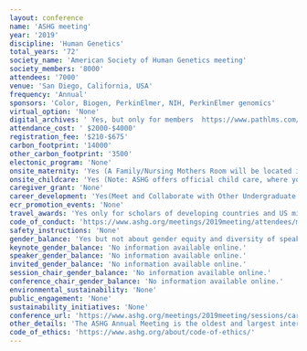 ```yaml
---
layout: conference 
name: 'ASHG meeting'
year: '2019'
discipline: 'Human Genetics'
total_years: '72'
society_name: 'American Society of Human Genetics meeting'
society_members: '8000'
attendees: '7000'
venue: 'San Diego, California, USA'
frequency: 'Annual'
sponsors: 'Color, Biogen, PerkinElmer, NIH, PerkinElmer genomics'
virtual_option: 'None'
digital_archives: ' Yes, but only for members  https://www.pathlms.com/ashg/events/1705  Plus few sneak peaks  https://www.youtube.com/playlist?list=PL9CZabk3nD4GVUcxdevarbrWxgSkIzk5p'
attendance_cost: ' $2000-$4000'
registration_fee: '$210-$675'
carbon_footprint: '14000'
other_carbon_footprint: '3500'
electonic_program: 'None'
onsite_maternity: 'Yes (A Family/Nursing Mothers Room will be located in the convention center to give parents and children a place to relax during the meeting. The room will be equipped with comfortable furniture and separate private areas for nursing mothers. Attendees may not use this room for babysitting purposes.)'
onsite_childcare: 'Yes (Note: ASHG offers official child care, where you can pay for babysitting services and activities, as well as a quiet family room at the convention center with private areas for nursing mothers. ASHG encourages families to travel to Houston and enjoy the many family-oriented activities the city has to offer. In partnership with KiddieCorp, ASHG will provide formal child care at the convention center, for which advance registration is required. For the safety and security of your child(ren), ASHG has the right to refuse care to any child based on space availability as well as to any child unable to adapt to group situations, or to any child whose presence or behavior may disrupt the program or endanger the health or safety of other children. Note: Meals are not included. Parents can order lunch in advance; an order form will be sent to all parents. Additionally, staff will not administer medication (including sunscreen), and any child who is ill will not be admitted to the center.)'
caregiver_grant: 'None'
career_development: 'Yes(Meet and Collaborate with Other Undergraduate Educators, Find New Jobs and Post on the Online Career Center, Get Your CV Reviewed, Attend the First-Ever Career Fair, Career Center at ASHG Central, Trainee Events such as (1. Mentoring and Networking  2. Scientific Skill-Building  3. Career/Professional Development  4. ASHG Diversity Breakfast))'
ecr_promotion_events: 'None'
travel_awards: 'Yes only for scholars of developing countries and US minorities (diversity travel award): 1. ASHG Developing Country Awards ASHG, in partnership with PerkinElmer Genomics, is providing up to 12 scholarship awards ($3,000 each) for individuals living in countries categorized by the World Bank as having low-income or lower-middle-income economies (see the list of eligible countries). Developing Country Awards are to help defray the costs of airfare, hotel, meals and registration for the ASHG 2019 Annual Meeting. To be considered for the award, you must submit an abstract by the June 6 deadline and must attend the meeting. Funds will be distributed at the meeting. Qualifying authors will also be required to submit a CV/Resume. In 2019, ASHG has also partnered with NHGRI and H3Africa to add up to 25 additional awards to individuals living in countries in Africa categorized by the World Bank as having low-income or lower-middle-income economies, with priority given to trainees and early- to mid-career investigators. Awardees will receive up to $3,000 in travel support arranged through the H3Africa program.     2. Human Genetics Scholars Initiative ASHG, in partnership with the National Human Genome Research Institute (NHGRI), Color, and Biogen, launched the Human Genetics Scholars Initiative in April 2019 to help advance diversity and inclusion in the field. To be considered for the award. Over the course of this two-year, intensive program, each scholar will receive:     Complimentary ASHG membership for two years     Complimentary registration, travel, and hotel accommodation for two ASHG Annual Meetings     A dedicated mentor for the two-year period, and support in identifying and building other potential mentor relationships, such as peer and subject-matter mentors     $1,000 annually in enrichment funds for qualified career development of their choosing. '
code_of_conduct: 'https://www.ashg.org/meetings/2019meeting/attendees/meeting-policies/'
safety_instructions: 'None'
gender_balance: 'Yes but not about gender equity and diversity of speakers at meetings ( https://www.ashg.org/about/diversity-inclusion-policy/)'
keynote_gender_balance: 'No information available online.'
speaker_gender_balance: 'No information available online.'
invited_gender_balance: 'No information available online.'
session_chair_gender_balance: 'No information available online.'
conference_chair_gender_balance: 'No information available online.'
environmental_sustainability: 'None'
public_engagement: 'None'
sustainability_initiatives: 'None'
conference_url: 'https://www.ashg.org/meetings/2019meeting/sessions/career/'
other_details: 'The ASHG Annual Meeting is the oldest and largest international human genetics conference worldwide. It is held each fall in a major U.S. or Canadian city.'
code_of_ethics: 'https://www.ashg.org/about/code-of-ethics/'
---
```

